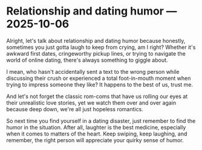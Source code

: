 # Relationship and dating humor — 2025-10-06

Alright, let's talk about relationship and dating humor because honestly, sometimes you just gotta laugh to keep from crying, am I right? Whether it's awkward first dates, cringeworthy pickup lines, or trying to navigate the world of online dating, there's always something to giggle about.

I mean, who hasn't accidentally sent a text to the wrong person while discussing their crush or experienced a total foot-in-mouth moment when trying to impress someone they like? It happens to the best of us, trust me.

And let's not forget the classic rom-coms that have us rolling our eyes at their unrealistic love stories, yet we watch them over and over again because deep down, we're all just hopeless romantics.

So next time you find yourself in a dating disaster, just remember to find the humor in the situation. After all, laughter is the best medicine, especially when it comes to matters of the heart. Keep swiping, keep laughing, and remember, the right person will appreciate your quirky sense of humor.